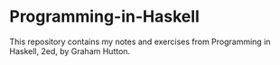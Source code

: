 # Programming-in-Haskell

This repository contains my notes and exercises from
Programming in Haskell, 2ed, by Graham Hutton.

